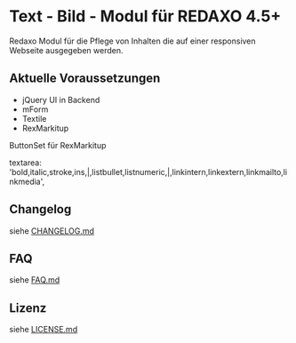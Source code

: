 Text - Bild - Modul für REDAXO 4.5+
===================================

Redaxo Modul für die Pflege von Inhalten die auf einer responsiven Webseite ausgegeben werden.


Aktuelle Voraussetzungen
------------------------

* jQuery UI in Backend
* mForm
* Textile
* RexMarkitup

ButtonSet für RexMarkitup

textarea:
'bold,italic,stroke,ins,|,listbullet,listnumeric,|,linkintern,linkextern,linkmailto,linkmedia',


Changelog
---------

siehe [CHANGELOG.md](CHANGELOG.md)


FAQ
---

siehe [FAQ.md](FAQ.md)

Lizenz
------

siehe [LICENSE.md](LICENSE.md)
